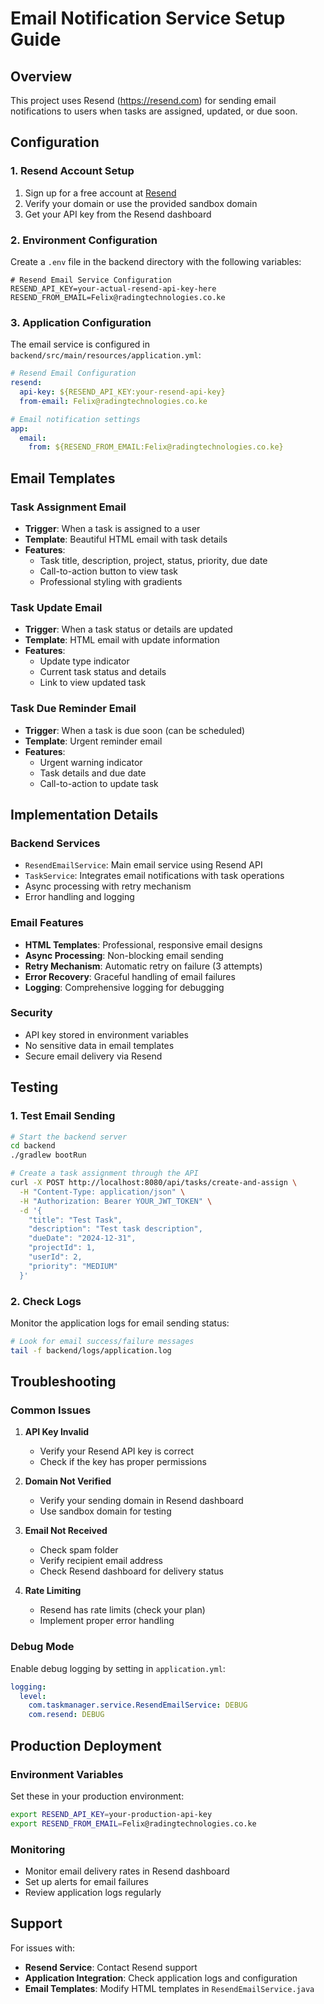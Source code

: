 # Email Notification Service Setup Guide

## Overview
This project uses Resend (https://resend.com) for sending email notifications to users when tasks are assigned, updated, or due soon.

## Configuration

### 1. Resend Account Setup
1. Sign up for a free account at [Resend](https://resend.com)
2. Verify your domain or use the provided sandbox domain
3. Get your API key from the Resend dashboard

### 2. Environment Configuration
Create a `.env` file in the backend directory with the following variables:

```env
# Resend Email Service Configuration
RESEND_API_KEY=your-actual-resend-api-key-here
RESEND_FROM_EMAIL=Felix@radingtechnologies.co.ke
```

### 3. Application Configuration
The email service is configured in `backend/src/main/resources/application.yml`:

```yaml
# Resend Email Configuration
resend:
  api-key: ${RESEND_API_KEY:your-resend-api-key}
  from-email: Felix@radingtechnologies.co.ke

# Email notification settings
app:
  email:
    from: ${RESEND_FROM_EMAIL:Felix@radingtechnologies.co.ke}
```

## Email Templates

### Task Assignment Email
- **Trigger**: When a task is assigned to a user
- **Template**: Beautiful HTML email with task details
- **Features**: 
  - Task title, description, project, status, priority, due date
  - Call-to-action button to view task
  - Professional styling with gradients

### Task Update Email
- **Trigger**: When a task status or details are updated
- **Template**: HTML email with update information
- **Features**:
  - Update type indicator
  - Current task status and details
  - Link to view updated task

### Task Due Reminder Email
- **Trigger**: When a task is due soon (can be scheduled)
- **Template**: Urgent reminder email
- **Features**:
  - Urgent warning indicator
  - Task details and due date
  - Call-to-action to update task

## Implementation Details

### Backend Services
- `ResendEmailService`: Main email service using Resend API
- `TaskService`: Integrates email notifications with task operations
- Async processing with retry mechanism
- Error handling and logging

### Email Features
- **HTML Templates**: Professional, responsive email designs
- **Async Processing**: Non-blocking email sending
- **Retry Mechanism**: Automatic retry on failure (3 attempts)
- **Error Recovery**: Graceful handling of email failures
- **Logging**: Comprehensive logging for debugging

### Security
- API key stored in environment variables
- No sensitive data in email templates
- Secure email delivery via Resend

## Testing

### 1. Test Email Sending
```bash
# Start the backend server
cd backend
./gradlew bootRun

# Create a task assignment through the API
curl -X POST http://localhost:8080/api/tasks/create-and-assign \
  -H "Content-Type: application/json" \
  -H "Authorization: Bearer YOUR_JWT_TOKEN" \
  -d '{
    "title": "Test Task",
    "description": "Test task description",
    "dueDate": "2024-12-31",
    "projectId": 1,
    "userId": 2,
    "priority": "MEDIUM"
  }'
```

### 2. Check Logs
Monitor the application logs for email sending status:
```bash
# Look for email success/failure messages
tail -f backend/logs/application.log
```

## Troubleshooting

### Common Issues

1. **API Key Invalid**
   - Verify your Resend API key is correct
   - Check if the key has proper permissions

2. **Domain Not Verified**
   - Verify your sending domain in Resend dashboard
   - Use sandbox domain for testing

3. **Email Not Received**
   - Check spam folder
   - Verify recipient email address
   - Check Resend dashboard for delivery status

4. **Rate Limiting**
   - Resend has rate limits (check your plan)
   - Implement proper error handling

### Debug Mode
Enable debug logging by setting in `application.yml`:
```yaml
logging:
  level:
    com.taskmanager.service.ResendEmailService: DEBUG
    com.resend: DEBUG
```

## Production Deployment

### Environment Variables
Set these in your production environment:
```bash
export RESEND_API_KEY=your-production-api-key
export RESEND_FROM_EMAIL=Felix@radingtechnologies.co.ke
```

### Monitoring
- Monitor email delivery rates in Resend dashboard
- Set up alerts for email failures
- Review application logs regularly

## Support
For issues with:
- **Resend Service**: Contact Resend support
- **Application Integration**: Check application logs and configuration
- **Email Templates**: Modify HTML templates in `ResendEmailService.java`

